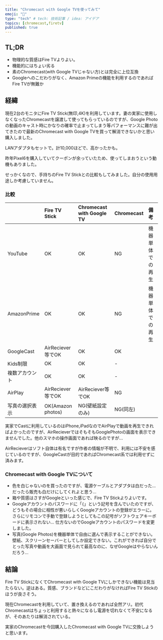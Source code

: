 ```yaml
---
title: "Chromecast with Google TVを使ってみて"
emoji: "💭"
type: "tech" # tech: 技術記事 / idea: アイデア
topics: [chromecast,firetv]
published: true
---
```


## TL;DR

* 物理的な質感はFire TVよりよい。
* 機能的にはちょい劣る
* 素のChromecast(with Google TVじゃない方)とは完全に上位互換
* Googleへのこだわりがなく、Amazon Primeの機能を利用するのであればFire TVが無難か

## 経緯

現在2台のモニタにFire TV Stick(無印,4K)を利用しています。妻の実家に使用しなくなったChromecastを譲渡して使ってもらっているのですが、Google Photoの動画のキャスト時にかなりの確率で止まってしまう等パフォーマンスに難が出てきたので最新のChromecast with Google TVを買って解消できないかと思い購入しました。

LANアダプタもセットで。計10,000ほどで、高かったかも。

昨年Pixel6を購入していてクーポンが余っていたため、使ってしまおうという動機もありました。

せっかくなので、手持ちのFire TV Stickとの比較もしてみました。自分の使用用途しか考慮していません。

### 比較

|              |Fire TV Stick    |Chromecast with Google TV|Chromecast|備考            |
|:-------------|:----------------|:------------------------|:---------|:---------------|
|YouTube       |OK               |OK                       |NG        |機器単体での再生|
|AmazonPrime   |OK               |OK                       |NG        |機器単体での再生|
|GoogleCast    |AirReciever等でOK|OK                       |OK        |                |
|Kids制限      |OK               |OK                       |-         |                |
|複数アカウント|OK               |OK                       |-         |                |
|AirPlay       |AirReciever等でOK|AirReciever等でOK        |NG        |                |
|写真の選択表示|OK(Amazon photos)|NG(壁紙設定のみ)         |NG(同左)  |                |

実家でCastに利用しているのはiPhone,iPadなのでAirPlayで動画を再生できればよかったのですが、AirRecieverではそもそもGooglePhotoの画面を表示できませんでした。他のスマホの操作画面であれば映るのですが...

AirRecieverはソフト自体は有名ですが作者の情報が不明で、利用には不安を感じているのですが、GoogleCastが目的であればChromecast系では利用せずに済みます。

### Chromecast with Google TVについて

* 色を白じゃないのを買ったのですが、電源ケーブルとアダプタは白だった... だったら販売も白だけにしてくれよと思う...
* 箱や質感はさすがGoogleといった感じで、Fire TV Stickよりよいです。
* Googleアカウントのパスワードに「`{`」という記号を含んでいたのですが、どうもその場合に相性が悪いらしくGoogleアカウントの登録がエラーに。さらにリモコンで手動で登録しようとしてもこの記号がソフトウェアキーボードに表示されない... 仕方ないのでGoogleアカウントのパスワードを変更しました。
* 写真(Google Photos)を機器単体で自由に選んで表示することができない。壁紙、スクリーンセーバーとしてしか設定できない。これができれば自分でとった写真や動画を大画面で見られて最高なのに、なぜGoogleはやらないんだろう...

## 結論

Fire TV StickになくてChromecast with Google TVにしかできない機能は見当たらない。逆はある。質感、ブランドなどにこだわりがなければFire TV Stickのほうが良さそう。

現在Chromecastを利用していて、置き換えるのであれば全然アリ。初代Chromecastはちょっと利用すると熱々になるし電源を切れなくて不安になるが、そのあたりは解消されている。

実家のChromecastを今回購入したChromecast with Google TVに交換しようと思います。
